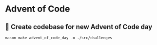 # Advent of Code

## 📆 Create codebase for new Advent of Code day
```
mason make advent_of_code_day -o ./src/challenges
```